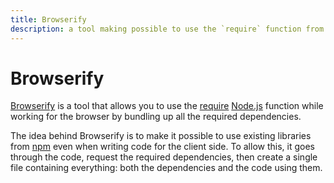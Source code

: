 ```yaml
---
title: Browserify
description: a tool making possible to use the `require` function from Node.js within the browser
---
```


# Browserify

[Browserify](http://browserify.org/) is a tool that allows you to use the [require](https://nodejs.org/api/modules.html) [Node.js](/_glossary/NODEJS.md) function while working for the browser by bundling up all the required dependencies. 

The idea behind Browserify is to make it possible to use existing libraries from [npm](/_glossary/NPM.md) even when writing code for the client side. To allow this, it goes through the code, request the required dependencies, then create a single file containing everything: both the dependencies and the code using them.
